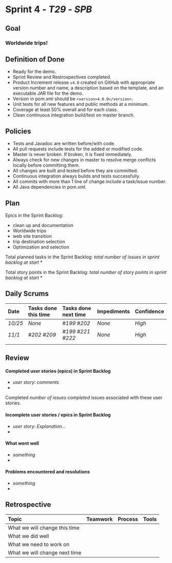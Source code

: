 # Sprint 4 - *T29* - *SPB*

## Goal

### Worldwide trips!

## Definition of Done

* Ready for the demo.
* Sprint Review and Restrospectives completed.
* Product Increment release `v4.0` created on GitHub with appropriate version number and name, a description based on the template, and an executable JAR file for the demo.
* Version in pom.xml should be `<version>4.0.0</version>`.
* Unit tests for all new features and public methods at a minimum.
* Coverage at least 50% overall and for each class.
* Clean continuous integration build/test on master branch.

## Policies

* Tests and Javadoc are written before/with code.  
* All pull requests include tests for the added or modified code.
* Master is never broken.  If broken, it is fixed immediately.
* Always check for new changes in master to resolve merge conflicts locally before committing them.
* All changes are built and tested before they are committed.
* Continuous integration always builds and tests successfully.
* All commits with more than 1 line of change include a task/issue number.
* All Java dependencies in pom.xml.

## Plan 

Epics in the Sprint Backlog: 
* clean up and documentation
* Worldwide trips
* web site transition
* trip destination selection
* Optimization and selection

Total planned tasks in the Sprint Backlog: *total number of issues in sprint backlog at start*
* 

Total story points in the Sprint Backlog: *total number of story points in sprint backlog at start*
* 

## Daily Scrums

Date | Tasks done this time | Tasks done next time | Impediments | Confidence
:--- | :--- | :--- | :--- | :---
*10/25* | *None* | *#199* *#202* | *None* | *High*
*11/1*  | *#202* *#209* | *#199* *#221* *#222* | *None* | *High*
 | | | | 
 

## Review

#### Completed user stories (epics) in Sprint Backlog 
* *user story*:  *comments*
* 

Completed *number of issues completed* issues associated with these user stories.

#### Incomplete user stories / epics in Sprint Backlog 
* *user story*: *Explanation...*
*

#### What went well
* *something*
*

#### Problems encountered and resolutions
* *something*
*

## Retrospective

Topic | Teamwork | Process | Tools
:--- | :--- | :--- | :---
What we will change this time |  |  | 
What we did well |  |  | 
What we need to work on |  |  |
What we will change next time |  |  | 
